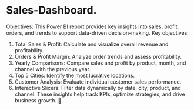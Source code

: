 # Sales-Dashboard.
Objectives:
This Power BI report provides key insights into sales, profit, orders, and trends to support data-driven decision-making. Key objectives:
1.	Total Sales & Profit: Calculate and visualize overall revenue and profitability.
2.	Orders & Profit Margin: Analyze order trends and assess profitability.
3.	Yearly Comparisons: Compare sales and profit by product, month, and channel with the previous year.
4.	Top 5 Cities: Identify the most lucrative locations.
5.	Customer Analysis: Evaluate individual customer sales performance.
6.	Interactive Slicers: Filter data dynamically by date, city, product, and channel.
These insights help track KPIs, optimize strategies, and drive business growth. 🚀
